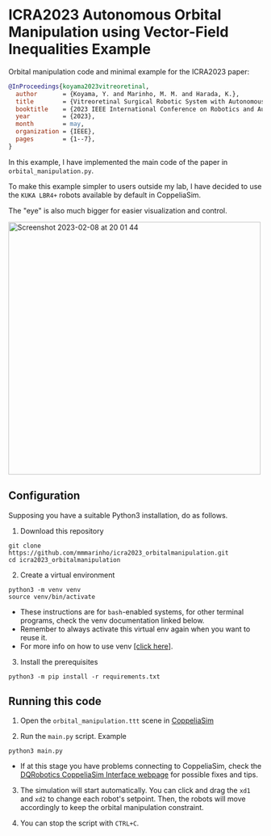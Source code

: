 # ICRA2023 Autonomous Orbital Manipulation using Vector-Field Inequalities Example

Orbital manipulation code and minimal example for the ICRA2023 paper: 

```bib
@InProceedings{koyama2023vitreoretinal,
  author       = {Koyama, Y. and Marinho, M. M. and Harada, K.},
  title        = {Vitreoretinal Surgical Robotic System with Autonomous Orbital Manipulation using Vector-Field Inequalities},
  booktitle    = {2023 IEEE International Conference on Robotics and Automation (ICRA)},
  year         = {2023},
  month        = may,
  organization = {IEEE},
  pages        = {1--7},
}
```

In this example, I have implemented the main code of the paper in `orbital_manipulation.py`. 

To make this example simpler to users outside my lab, I have decided to use the `KUKA LBR4+` robots available by default in CoppeliaSim. 

The "eye" is also much bigger for easier visualization and control.

<img width="500" alt="Screenshot 2023-02-08 at 20 01 44" src="https://user-images.githubusercontent.com/46012516/217511663-ccbacfbe-aeff-4b75-9588-16fb2ecc443e.png">

## Configuration

Supposing you have a suitable Python3 installation, do as follows.

1. Download this repository

```commandline
git clone https://github.com/mmmarinho/icra2023_orbitalmanipulation.git
cd icra2023_orbitalmanipulation
```

2. Create a virtual environment

```commandline
python3 -m venv venv
source venv/bin/activate
```

- These instructions are for `bash`-enabled systems, for other terminal programs, check the venv documentation linked below.
- Remember to always activate this virtual env again when you want to reuse it.
- For more info on how to use venv [[click here]](https://docs.python.org/3/tutorial/venv.html).

3. Install the prerequisites

```commandline
python3 -m pip install -r requirements.txt
```

## Running this code

1. Open the `orbital_manipulation.ttt` scene in [CoppeliaSim](https://www.coppeliarobotics.com/downloads)

2. Run the `main.py` script. Example

```commandline
python3 main.py
```

- If at this stage you have problems connecting to CoppeliaSim, check the [DQRobotics CoppeliaSim Interface webpage](https://dqroboticsgithubio.readthedocs.io/en/latest/installation/python.html#interface-with-coppeliasim-formely-v-rep) for possible fixes and tips.

3. The simulation will start automatically. You can click and drag the `xd1` and `xd2` to change each robot's setpoint. Then, the robots will move accordingly to keep the orbital manipulation constraint.

4. You can stop the script with `CTRL+C`.


